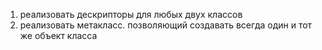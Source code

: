1) реализовать дескрипторы для любых двух классов
2) реализовать метакласс. позволяющий создавать всегда один и тот же объект класса 